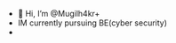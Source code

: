 - 👋 Hi, I’m @Mugilh4kr+
- IM currently pursuing BE(cyber security)
- 

<!---
Mugilh4kr/Mugilh4kr is a ✨ special ✨ repository because its `README.md` (this file) appears on your GitHub profile.
You can click the Preview link to take a look at your changes.
--->
